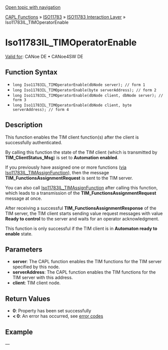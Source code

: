 [Open topic with navigation](../../../../../../CANoeDEFamily.htm#Topics/CAPLFunctions/ISO11783/ISOInteractionLayer/Functions/CAPLfunctionIso11783ILtimOperatorEnable.md)

[CAPL Functions](../../../CAPLfunctions.md) » [ISO11783](../../CAPLfunctionsISO11783Overview.md) » [ISO11783 Interaction Layer](../CAPLfunctionsISOILOverview.md) » Iso11783IL_TIMOperatorEnable

# Iso11783IL_TIMOperatorEnable

[Valid for](../../../../Shared/FeatureAvailability.md):  CANoe DE • CANoe4SW DE

## Function Syntax

- `long Iso11783IL_TIMOperatorEnable(dbNode server); // form 1`
- `long Iso11783IL_TIMOperatorEnable(byte serverAddress); // form 2`
- `long Iso11783IL_TIMOperatorEnable(dbNode client, dbNode server); // form 3`
- `long Iso11783IL_TIMOperatorEnable(dbNode client, byte serverAddress); // form 4`

## Description

This function enables the TIM client function(s) after the client is successfully authenticated.

By calling this function the state of the TIM client (which is transmitted by **TIM_ClientStatus_Msg**) is set to **Automation enabled**.

If you previously have assigned one or more functions ([via Iso11783IL_TIMAssignFunction](CAPLfunctionIso11783ILtimAssignFunction.md)), then the message **TIM_FunctionsAssignmentRequest** is sent to the TIM server.

You can also call [Iso11783IL_TIMAssignFunction](CAPLfunctionIso11783ILtimAssignFunction.md) after calling this function, which leads to a transmission of the **TIM_FunctionsAssignmentRequest** message at once.

After receiving a successful **TIM_FunctionsAssignmentResponse** of the TIM server, the TIM client starts sending value request messages with value **Ready to control** to the server and waits for an operator acknowledgment.

This function is only successful if the TIM client is in **Automaton ready to enable** state.

## Parameters

- **server**: The CAPL function enables the TIM functions for the TIM server specified by this node.
- **serverAddress**: The CAPL function enables the TIM functions for the TIM server with this address.
- **client**: TIM client node.

## Return Values

- **0**: Property has been set successfully
- **< 0**: An error has occurred, see [error codes](../../../CAPLfunctionsISOj1939ErrorCodes.md)

## Example

—
